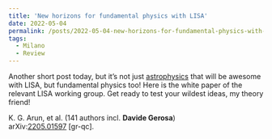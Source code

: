 ```yaml
---
title: 'New horizons for fundamental physics with LISA'
date: 2022-05-04
permalink: /posts/2022-05-04-new-horizons-for-fundamental-physics-with-lisa
tags:
  - Milano
  - Review
---
```


Another short post today, but it’s not just [astrophysics](<../../../../../index.html?p=4842>) that will be awesome with LISA, but fundamental physics too! Here is the white paper of the relevant LISA working group. Get ready to test your wildest ideas, my theory friend!

K. G. Arun, et al. (141 authors incl. **Davide Gerosa**)  
arXiv:[2205.01597](<https://arxiv.org/abs/arXiv:2205.01597>) [gr-qc].

